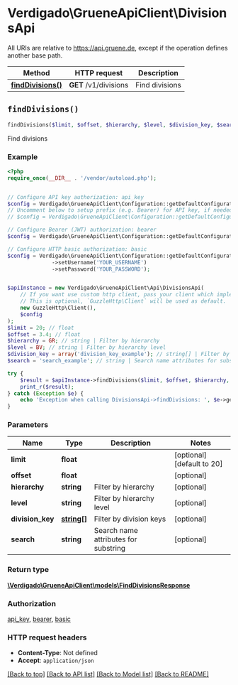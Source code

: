 # Verdigado\GrueneApiClient\DivisionsApi

All URIs are relative to https://api.gruene.de, except if the operation defines another base path.

| Method | HTTP request | Description |
| ------------- | ------------- | ------------- |
| [**findDivisions()**](DivisionsApi.md#findDivisions) | **GET** /v1/divisions | Find divisions |


## `findDivisions()`

```php
findDivisions($limit, $offset, $hierarchy, $level, $division_key, $search): \Verdigado\GrueneApiClient\models\FindDivisionsResponse
```

Find divisions

### Example

```php
<?php
require_once(__DIR__ . '/vendor/autoload.php');


// Configure API key authorization: api_key
$config = Verdigado\GrueneApiClient\Configuration::getDefaultConfiguration()->setApiKey('x-api-key', 'YOUR_API_KEY');
// Uncomment below to setup prefix (e.g. Bearer) for API key, if needed
// $config = Verdigado\GrueneApiClient\Configuration::getDefaultConfiguration()->setApiKeyPrefix('x-api-key', 'Bearer');

// Configure Bearer (JWT) authorization: bearer
$config = Verdigado\GrueneApiClient\Configuration::getDefaultConfiguration()->setAccessToken('YOUR_ACCESS_TOKEN');

// Configure HTTP basic authorization: basic
$config = Verdigado\GrueneApiClient\Configuration::getDefaultConfiguration()
              ->setUsername('YOUR_USERNAME')
              ->setPassword('YOUR_PASSWORD');


$apiInstance = new Verdigado\GrueneApiClient\Api\DivisionsApi(
    // If you want use custom http client, pass your client which implements `GuzzleHttp\ClientInterface`.
    // This is optional, `GuzzleHttp\Client` will be used as default.
    new GuzzleHttp\Client(),
    $config
);
$limit = 20; // float
$offset = 3.4; // float
$hierarchy = GR; // string | Filter by hierarchy
$level = BV; // string | Filter by hierarchy level
$division_key = array('division_key_example'); // string[] | Filter by division keys
$search = 'search_example'; // string | Search name attributes for substring

try {
    $result = $apiInstance->findDivisions($limit, $offset, $hierarchy, $level, $division_key, $search);
    print_r($result);
} catch (Exception $e) {
    echo 'Exception when calling DivisionsApi->findDivisions: ', $e->getMessage(), PHP_EOL;
}
```

### Parameters

| Name | Type | Description  | Notes |
| ------------- | ------------- | ------------- | ------------- |
| **limit** | **float**|  | [optional] [default to 20] |
| **offset** | **float**|  | [optional] |
| **hierarchy** | **string**| Filter by hierarchy | [optional] |
| **level** | **string**| Filter by hierarchy level | [optional] |
| **division_key** | [**string[]**](../Model/string.md)| Filter by division keys | [optional] |
| **search** | **string**| Search name attributes for substring | [optional] |

### Return type

[**\Verdigado\GrueneApiClient\models\FindDivisionsResponse**](../Model/FindDivisionsResponse.md)

### Authorization

[api_key](../../README.md#api_key), [bearer](../../README.md#bearer), [basic](../../README.md#basic)

### HTTP request headers

- **Content-Type**: Not defined
- **Accept**: `application/json`

[[Back to top]](#) [[Back to API list]](../../README.md#endpoints)
[[Back to Model list]](../../README.md#models)
[[Back to README]](../../README.md)
